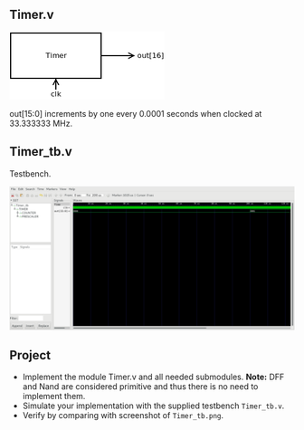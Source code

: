 ## Timer.v
![](Timer.png)


out[15:0] increments by one every 0.0001 seconds when clocked at 33.333333 MHz.

## Timer_tb.v
Testbench.

![](Timer_tb.png)
## Project
* Implement the module Timer.v and all needed submodules.
**Note:** DFF and Nand are considered primitive and thus there is no need to implement them.
* Simulate your implementation with the supplied testbench `Timer_tb.v`.
* Verify by comparing with screenshot of `Timer_tb.png`.
